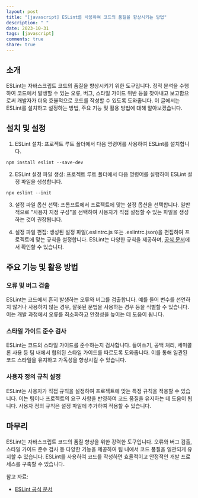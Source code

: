 ```yaml
---
layout: post
title: "[javascript] ESLint를 사용하여 코드의 품질을 향상시키는 방법"
description: " "
date: 2023-10-31
tags: [javascript]
comments: true
share: true
---
```


## 소개
ESLint는 자바스크립트 코드의 품질을 향상시키기 위한 도구입니다. 정적 분석을 수행하여 코드에서 발생할 수 있는 오류, 버그, 스타일 가이드 위반 등을 찾아내고 보고함으로써 개발자가 더욱 효율적으로 코드를 작성할 수 있도록 도와줍니다. 이 글에서는 ESLint를 설치하고 설정하는 방법, 주요 기능 및 활용 방법에 대해 알아보겠습니다.

## 설치 및 설정
1. ESLint 설치: 프로젝트 루트 폴더에서 다음 명령어를 사용하여 ESLint를 설치합니다.
```
npm install eslint --save-dev
```

2. ESLint 설정 파일 생성: 프로젝트 루트 폴더에서 다음 명령어를 실행하여 ESLint 설정 파일을 생성합니다.
```
npx eslint --init
```

3. 설정 파일 옵션 선택: 프롬프트에서 프로젝트에 맞는 설정 옵션을 선택합니다. 일반적으로 "사용자 지정 구성"을 선택하여 사용자가 직접 설정할 수 있는 파일을 생성하는 것이 권장됩니다.

4. 설정 파일 편집: 생성된 설정 파일(.eslintrc.js 또는 .eslintrc.json)을 편집하여 프로젝트에 맞는 규칙을 설정합니다. ESLint는 다양한 규칙을 제공하며, [공식 문서](https://eslint.org/docs/rules/)에서 확인할 수 있습니다.

## 주요 기능 및 활용 방법
### 오류 및 버그 검출
ESLint는 코드에서 흔히 발생하는 오류와 버그를 검출합니다. 예를 들어 변수를 선언하지 않거나 사용하지 않는 경우, 잘못된 문법을 사용하는 경우 등을 식별할 수 있습니다. 이는 개발 과정에서 오류를 최소화하고 안정성을 높이는 데 도움이 됩니다.

### 스타일 가이드 준수 검사
ESLint는 코드의 스타일 가이드를 준수하는지 검사합니다. 들여쓰기, 공백 처리, 세미콜론 사용 등 팀 내에서 합의된 스타일 가이드를 따르도록 도와줍니다. 이를 통해 일관된 코드 스타일을 유지하고 가독성을 향상시킬 수 있습니다.

### 사용자 정의 규칙 설정
ESLint는 사용자가 직접 규칙을 설정하여 프로젝트에 맞는 특정 규칙을 적용할 수 있습니다. 이는 팀이나 프로젝트의 요구 사항을 반영하여 코드 품질을 유지하는 데 도움이 됩니다. 사용자 정의 규칙은 설정 파일에 추가하여 적용할 수 있습니다.

## 마무리
ESLint는 자바스크립트 코드의 품질 향상을 위한 강력한 도구입니다. 오류와 버그 검출, 스타일 가이드 준수 검사 등 다양한 기능을 제공하여 팀 내에서 코드 품질을 일관되게 유지할 수 있습니다. ESLint를 사용하여 코드를 작성하면 효율적이고 안정적인 개발 프로세스를 구축할 수 있습니다.

참고 자료:
- [ESLint 공식 문서](https://eslint.org/docs/rules/)